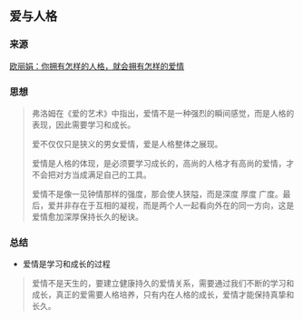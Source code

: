 
## 爱与人格

### 来源

[欧丽娟：你拥有怎样的人格，就会拥有怎样的爱情](https://www.bilibili.com/video/BV1dk4y1c7Br/)

### 思想

> 弗洛姆在《爱的艺术》中指出，爱情不是一种强烈的瞬间感觉，而是人格的表现，因此需要学习和成长。
> 
> 爱不仅仅只是狭义的男女爱情，爱是人格整体之展现。
> 
> 爱情是人格的体现，是必须要学习成长的，高尚的人格才有高尚的爱情，才不会把对方当成满足自己的工具。
> 
> 爱情不是像一见钟情那样的强度，那会使人狭隘，而是深度 厚度 广度。最后，爱并非存在于互相的凝视，而是两个人一起看向外在的同一方向，这是爱情愈加深厚保持长久的秘诀。
### 总结

- 爱情是学习和成长的过程
>爱情不是天生的，要建立健康持久的爱情关系，需要通过我们不断的学习和成长，真正的爱需要人格培养，只有内在人格的成长，爱情才能保持真挚和长久。